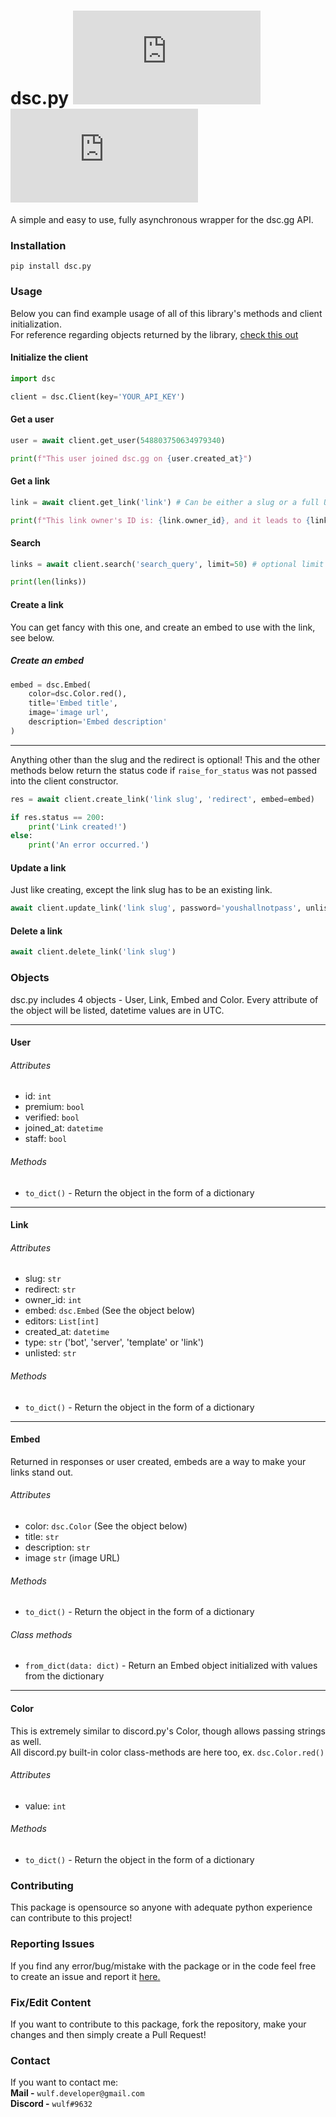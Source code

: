 # dsc.py  [![Badge](https://img.shields.io/pypi/v/dsc.py?color=3776AB&logo=python&style=for-the-badge)](https://pypi.org/project/dsc.py/)  [![Badge 2](https://img.shields.io/pypi/dm/dsc.py?color=3776AB&logo=python&style=for-the-badge)](https://pypi.org/project/dsc.py/)
A simple and easy to use, fully asynchronous wrapper for the dsc.gg API.

### Installation 

```pip install dsc.py```

### Usage 

Below you can find example usage of all of this library's methods and client initialization.  
For reference regarding objects returned by the library, [check this out](#objects)


#### Initialize the client
```py 
import dsc 

client = dsc.Client(key='YOUR_API_KEY')
```

#### Get a user
```py
user = await client.get_user(548803750634979340)

print(f"This user joined dsc.gg on {user.created_at}")
```

#### Get a link
```py
link = await client.get_link('link') # Can be either a slug or a full URL

print(f"This link owner's ID is: {link.owner_id}, and it leads to {link.redirect}")
``` 

#### Search 
```py 
links = await client.search('search_query', limit=50) # optional limit

print(len(links))
```

#### Create a link 
You can get fancy with this one, and create an embed to use with the link, see below.
##### Create an embed
```py 
embed = dsc.Embed(
    color=dsc.Color.red(),
    title='Embed title',
    image='image url',
    description='Embed description'
)
```
---
Anything other than the slug and the redirect is optional!
This and the other methods below return the status code if `raise_for_status` was not passed into the client constructor.
```py
res = await client.create_link('link slug', 'redirect', embed=embed) 

if res.status == 200:
    print('Link created!')
else:
    print('An error occurred.')
```

#### Update a link
Just like creating, except the link slug has to be an existing link.
```py
await client.update_link('link slug', password='youshallnotpass', unlisted=True)
```

#### Delete a link
```py
await client.delete_link('link slug')
```

### Objects 
dsc.py includes 4 objects - User, Link, Embed and Color.
Every attribute of the object will be listed, datetime values are in UTC.

---

#### User 

###### Attributes
- id: `int`
- premium: `bool`
- verified: `bool`
- joined_at: `datetime` 
- staff: `bool`

###### Methods
- `to_dict()` - Return the object in the form of a dictionary

---

#### Link

###### Attributes
- slug: `str`
- redirect: `str`
- owner_id: `int`
- embed: `dsc.Embed` (See the object below)
- editors: `List[int]` 
- created_at: `datetime` 
- type: `str` ('bot', 'server', 'template' or 'link')
- unlisted: `str`

###### Methods
- `to_dict()` - Return the object in the form of a dictionary

---

#### Embed
Returned in responses or user created, embeds are a way to make your links stand out.

###### Attributes
- color: `dsc.Color` (See the object below)
- title: `str`
- description: `str`
- image `str` (image URL)

###### Methods
- `to_dict()` - Return the object in the form of a dictionary

###### Class methods
- `from_dict(data: dict)` - Return an Embed object initialized with values from the dictionary

---

#### Color
This is extremely similar to discord.py's Color, though allows passing strings as well.  
All discord.py built-in color class-methods are here too, ex. `dsc.Color.red()`

###### Attributes
- value: `int`

###### Methods
- `to_dict()` - Return the object in the form of a dictionary


### Contributing 

This package is opensource so anyone with adequate python experience can contribute to this project!

### Reporting Issues
If you find any error/bug/mistake with the package or in the code feel free to create an issue and report it [here.](https://github.com/itsmewulf/dsc.py/issues)

### Fix/Edit Content
If you want to contribute to this package, fork the repository, make your changes and then simply create a Pull Request!

### Contact
If you want to contact me:  
**Mail -** ```wulf.developer@gmail.com```<br>
**Discord -** ```wulf#9632```
